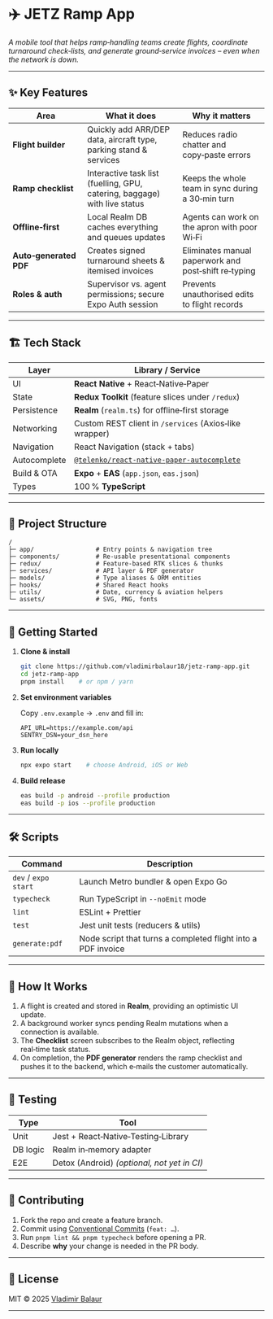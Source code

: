 # ✈️ JETZ Ramp App

*A mobile tool that helps ramp‑handling teams create flights, coordinate turnaround check‑lists, and generate ground‑service invoices – even when the network is down.*

---

## ✨ Key Features

| Area                   | What it does                                                              | Why it matters                                       |
| ---------------------- | ------------------------------------------------------------------------- | ---------------------------------------------------- |
| **Flight builder**     | Quickly add ARR/DEP data, aircraft type, parking stand & services         | Reduces radio chatter and copy‑paste errors          |
| **Ramp checklist**     | Interactive task list (fuelling, GPU, catering, baggage) with live status | Keeps the whole team in sync during a 30‑min turn    |
| **Offline‑first**      | Local Realm DB caches everything and queues updates                       | Agents can work on the apron with poor Wi‑Fi         |
| **Auto‑generated PDF** | Creates signed turnaround sheets & itemised invoices                      | Eliminates manual paperwork and post‑shift re‑typing |
| **Roles & auth**       | Supervisor vs. agent permissions; secure Expo Auth session                | Prevents unauthorised edits to flight records        |

---

## 🏗️ Tech Stack

| Layer        | Library / Service                                                                                        |
| ------------ | -------------------------------------------------------------------------------------------------------- |
| UI           | **React Native** + React‑Native‑Paper                                                                    |
| State        | **Redux Toolkit** (feature slices under `/redux`)                                                        |
| Persistence  | **Realm** (`realm.ts`) for offline‑first storage                                                         |
| Networking   | Custom REST client in `/services` (Axios‑like wrapper)                                                   |
| Navigation   | React Navigation (stack + tabs)                                                                          |
| Autocomplete | [`@telenko/react-native-paper-autocomplete`](https://github.com/telenko/react-native-paper-autocomplete) |
| Build & OTA  | **Expo** + **EAS** (`app.json`, `eas.json`)                                                              |
| Types        | 100 % **TypeScript**                                                                                     |

---

## 📂 Project Structure

```text
/
├─ app/                 # Entry points & navigation tree
├─ components/          # Re‑usable presentational components
├─ redux/               # Feature‑based RTK slices & thunks
├─ services/            # API layer & PDF generator
├─ models/              # Type aliases & ORM entities
├─ hooks/               # Shared React hooks
├─ utils/               # Date, currency & aviation helpers
└─ assets/              # SVG, PNG, fonts
```

---

## 🚀 Getting Started

1. **Clone & install**

   ```bash
   git clone https://github.com/vladimirbalaur18/jetz-ramp-app.git
   cd jetz-ramp-app
   pnpm install    # or npm / yarn
   ```

2. **Set environment variables**

   Copy `.env.example` → `.env` and fill in:

   ```env
   API_URL=https://example.com/api
   SENTRY_DSN=your_dsn_here
   ```

3. **Run locally**

   ```bash
   npx expo start    # choose Android, iOS or Web
   ```

4. **Build release**

   ```bash
   eas build -p android --profile production
   eas build -p ios --profile production
   ```

---

## 🛠️ Scripts

| Command              | Description                                                  |
| -------------------- | ------------------------------------------------------------ |
| `dev` / `expo start` | Launch Metro bundler & open Expo Go                          |
| `typecheck`          | Run TypeScript in `--noEmit` mode                            |
| `lint`               | ESLint + Prettier                                            |
| `test`               | Jest unit tests (reducers & utils)                           |
| `generate:pdf`       | Node script that turns a completed flight into a PDF invoice |

---

## 🧩 How It Works

1. A flight is created and stored in **Realm**, providing an optimistic UI update.
2. A background worker syncs pending Realm mutations when a connection is available.
3. The **Checklist** screen subscribes to the Realm object, reflecting real‑time task status.
4. On completion, the **PDF generator** renders the ramp checklist and pushes it to the backend, which e‑mails the customer automatically.

---

## 🧪 Testing

| Type     | Tool                                        |
| -------- | ------------------------------------------- |
| Unit     | Jest + React‑Native‑Testing‑Library         |
| DB logic | Realm in‑memory adapter                     |
| E2E      | Detox (Android) *(optional, not yet in CI)* |

---

## 🤝 Contributing

1. Fork the repo and create a feature branch.
2. Commit using [Conventional Commits](https://www.conventionalcommits.org/) (`feat: …`).
3. Run `pnpm lint && pnpm typecheck` before opening a PR.
4. Describe **why** your change is needed in the PR body.

---

## 📜 License

MIT © 2025 [Vladimir Balaur](https://github.com/vladimirbalaur18)

---

###

